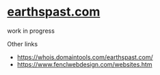 # [earthspast.com](https://www.earthspast.com/)

work in progress

Other links
- https://whois.domaintools.com/earthspast.com/
- https://www.fenclwebdesign.com/websites.htm